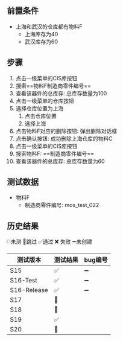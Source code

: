 
## 前置条件

-  上海和武汉的仓库都有物料F
	- 上海库存为40
	- 武汉库存为60

## 步骤

1. 点击一级菜单的CIS库按钮
2. 搜索==物料F制造商零件编号== 
3. 查看该器件的总库存: 总库存数量为100
4. 点击一级菜单的仓库按钮
5. 选择仓库位置为上海
	1. 点击仓库位置
	2. 选择上海
6. 点击物料F对应的删除按钮: 弹出删除对话框
7. 点击确认按钮: 成功删除上海仓库的物料C
8. 点击一级菜单的CIS库按钮
9. 搜索物料F: ==制造商零件编号== 
10. 查看该器件的总库存: 总库存数量为60

## 测试数据

- 物料F
	- 制造商零件编号: mos_test_022

## 历史结果
 ◻️未测    🚫跳过     ✅通过    ❌ 失败     ➖未创建
 
| 测试版本 | 测试结果 | bug编号 |
| ---- | ---- | ---- |
| S15 | ✅ | ➖ |
| S16-Test | ✅ | ➖ |
| S16-Release | ✅ | ➖ |
| S17 | 🚫 |  |
| S18 | 🚫 |  |
| S19 | ✅ |  |
| S20 | 🚫 |  |


